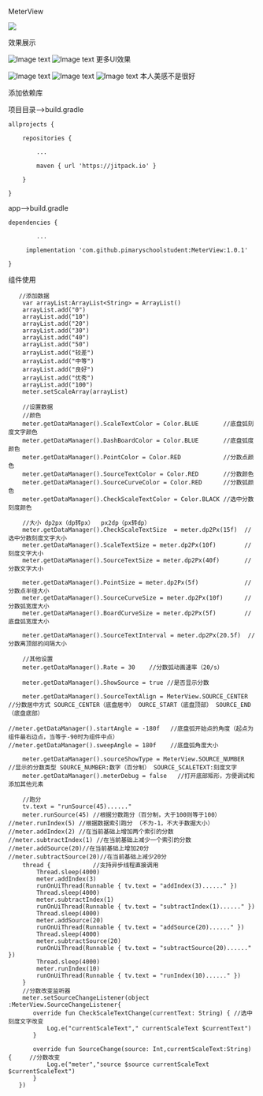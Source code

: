 MeterView

![](https://jitpack.io/v/pimaryschoolstudent/MeterView.svg)

效果展示

![Image text](https://github.com/pimaryschoolstudent/MeterView/blob/master/showImage/-180180.gif)
![Image text](https://github.com/pimaryschoolstudent/MeterView/blob/master/showImage/-180325.gif)
更多UI效果

![Image text](https://github.com/pimaryschoolstudent/MeterView/blob/master/showImage/%E5%BE%AE%E4%BF%A1%E6%88%AA%E5%9B%BE_20191126110912.png)
![Image text](https://github.com/pimaryschoolstudent/MeterView/blob/master/showImage/%E5%BE%AE%E4%BF%A1%E6%88%AA%E5%9B%BE_20191126111029.png)
![Image text](https://github.com/pimaryschoolstudent/MeterView/blob/master/showImage/%E5%BE%AE%E4%BF%A1%E6%88%AA%E5%9B%BE_20191126111043.png)
本人美感不是很好

添加依赖库

项目目录——>build.gradle

	allprojects {

		repositories {
		
			...
			
			maven { url 'https://jitpack.io' }
			
		}
		
	}

	
app——>build.gradle
  
  	dependencies {
  
       		...
       
	     implementation 'com.github.pimaryschoolstudent:MeterView:1.0.1'
	     
	}
	
组件使用

       //添加数据
        var arrayList:ArrayList<String> = ArrayList()
        arrayList.add("0")
        arrayList.add("10")
        arrayList.add("20")
        arrayList.add("30")
        arrayList.add("40")
        arrayList.add("50")
        arrayList.add("较差")
        arrayList.add("中等")
        arrayList.add("良好")
        arrayList.add("优秀")
        arrayList.add("100")
        meter.setScaleArray(arrayList)

        //设置数据
        //颜色
        meter.getDataManager().ScaleTextColor = Color.BLUE       //底盘弧刻度文字颜色
        meter.getDataManager().DashBoardColor = Color.BLUE       //底盘弧度颜色
        meter.getDataManager().PointColor = Color.RED            //分数点颜色
        meter.getDataManager().SourceTextColor = Color.RED       //分数颜色
        meter.getDataManager().SourceCurveColor = Color.RED      //分数弧颜色
        meter.getDataManager().CheckScaleTextColor = Color.BLACK //选中分数刻度颜色

        //大小 dp2px（dp转px）  px2dp（px转dp）
        meter.getDataManager().CheckScaleTextSize  = meter.dp2Px(15f)  //选中分数刻度文字大小
        meter.getDataManager().ScaleTextSize = meter.dp2Px(10f)        //刻度文字大小
        meter.getDataManager().SourceTextSize = meter.dp2Px(40f)       //分数文字大小

        meter.getDataManager().PointSize = meter.dp2Px(5f)             //分数点半径大小
        meter.getDataManager().SourceCurveSize = meter.dp2Px(10f)      //分数弧宽度大小
        meter.getDataManager().BoardCurveSize = meter.dp2Px(5f)        //底盘弧宽度大小

        meter.getDataManager().SourceTextInterval = meter.dp2Px(20.5f)  //分数离顶部的间隔大小

        //其他设置
        meter.getDataManager().Rate = 30    //分数弧动画速率（20/s）

        meter.getDataManager().ShowSource = true //是否显示分数

        meter.getDataManager().SourceTextAlign = MeterView.SOURCE_CENTER    //分数居中方式 SOURCE_CENTER（底盘居中） OURCE_START（底盘顶部） SOURCE_END （底盘底部）

	//meter.getDataManager().startAngle = -180f   //底盘弧开始点的角度（起点为组件最右边点，当等于-90时为组件中点）
	//meter.getDataManager().sweepAngle = 180f    //底盘弧角度大小

        meter.getDataManager().sourceShowType = MeterView.SOURCE_NUMBER  //显示的分数类型 SOURCE_NUMBER:数字（百分制） SOURCE_SCALETEXT:刻度文字
        meter.getDataManager().meterDebug = false   //打开底部矩形，方便调试和添加其他元素

        //跑分
        tv.text = "runSource(45)......"
        meter.runSource(45) //根据分数跑分（百分制，大于100则等于100）
	//meter.runIndex(5) //根据数据索引跑分 （不为-1，不大于数据大小）
	//meter.addIndex(2) //在当前基础上增加两个索引的分数
	//meter.subtractIndex(1) //在当前基础上减少一个索引的分数
	//meter.addSource(20)//在当前基础上增加20分
	//meter.subtractSource(20)//在当前基础上减少20分
        thread {            //支持异步线程直接调用
            Thread.sleep(4000)
            meter.addIndex(3)
            runOnUiThread(Runnable { tv.text = "addIndex(3)......" })
            Thread.sleep(4000)
            meter.subtractIndex(1)
            runOnUiThread(Runnable { tv.text = "subtractIndex(1)......" })
            Thread.sleep(4000)
            meter.addSource(20)
            runOnUiThread(Runnable { tv.text = "addSource(20)......" })
            Thread.sleep(4000)
            meter.subtractSource(20)
            runOnUiThread(Runnable { tv.text = "subtractSource(20)......" })
            Thread.sleep(4000)
            meter.runIndex(10)
            runOnUiThread(Runnable { tv.text = "runIndex(10)......" })
        }
        //分数改变监听器
        meter.setSourceChangeListener(object :MeterView.SourceChangeListener{
           override fun CheckScaleTextChange(currentText: String) { //选中刻度文字改变
               Log.e("currentScaleText"," currentScaleText $currentText")
           }

           override fun SourceChange(source: Int,currentScaleText:String) {     //分数改变
               Log.e("meter","source $source currentScaleText $currentScaleText")
           }
       })
